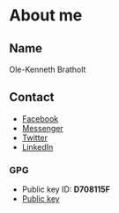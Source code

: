 # About me

## Name
Ole-Kenneth Bratholt

## Contact
- [Facebook](https://facebook.com/olekennethb)
- [Messenger](https://www.messenger.com/t/olekennethb)
- [Twitter](https://twitter.com/olekenneth)
- [LinkedIn](https://linkedin.com/in/olekenneth)

### GPG
- Public key ID: **D708115F**
- [Public key](/olekenneth.gpg)
